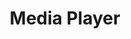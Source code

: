 ---
title: Media Player
categories: [Streaming, Media3, ExoPlayer]
image: /projects/media/screenshot.webp
description: A video player using Media3 (ExoPlayer), which prepares and plays media from a variety of sources.
download_url: https://mdalbinhossain.github.io/Media/app-release.apk
external_url: https://mdalbinhossain.github.io/Media/
---